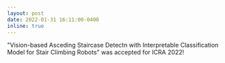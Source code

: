 ```yaml
---
layout: post
date: 2022-01-31 16:11:00-0400
inline: true
---
```


"Vision-based Asceding Staircase Detectn with Interpretable Classification Model for Stair Climbing Robots" was accepted for ICRA 2022!

